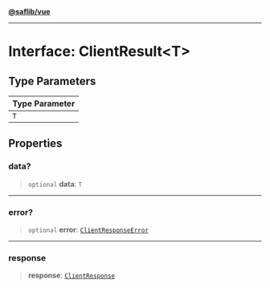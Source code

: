 [**@saflib/vue**](../index.md)

***

# Interface: ClientResult\<T\>

## Type Parameters

| Type Parameter |
| ------ |
| `T` |

## Properties

### data?

> `optional` **data**: `T`

***

### error?

> `optional` **error**: [`ClientResponseError`](ClientResponseError.md)

***

### response

> **response**: [`ClientResponse`](ClientResponse.md)
